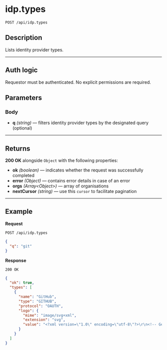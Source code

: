 # idp.types

`POST /api/idp.types`

## Description

Lists identity provider types.

---

## Auth logic

Requestor must be authenticated. No explicit permissions are required.

## Parameters

### Body

- **q** _(string)_ — filters identity provider types by the designated query (optional)

---

## Returns

**200 OK** alongside `Object` with the following properties:

- **ok** _(boolean)_ — indicates whether the request was successfully completed
- **error** _(Object)_ — contains error details in case of an error
- **orgs** _(Array\<Object>)_ — array of organisations
- **nextCursor** _(string)_ — use this `cursor` to facilitate pagination

---

## Example

**Request**

```
POST /api/idp.types
```

```json
{
  "q": "git"
}
```

**Response**

`200 OK`

```json
{
  "ok": true,
  "types": [
    {
      "name": "GitHub",
      "type": "GITHUB",
      "protocol": "OAUTH",
      "logo": {
        "mime": "image/svg+xml",
        "extension": "svg",
        "value": "<?xml version=\"1.0\" encoding=\"utf-8\"?>\r\n<!-- Generator: Adobe Illustrator 16.0.0, SVG Export Plug-In . SVG Version: 6.00 Build 0)  -->\r\n<!DOCTYPE svg PUBLIC \"-//W3C//DTD SVG 1.1//EN\" \"http://www.w3.org/Graphics/SVG/1.1/DTD/svg11.dtd\">\r\n<svg version=\"1.1\" xmlns=\"http://www.w3.org/2000/svg\" xmlns:xlink=\"http://www.w3.org/1999/xlink\" x=\"0px\" y=\"0px\" width=\"400px\"\r\n\t height=\"300px\" viewBox=\"0 0 400 300\" enable-background=\"new 0 0 400 300\" xml:space=\"preserve\">\r\n<g id=\"Layer_1\">\r\n\t<path fill-rule=\"evenodd\" clip-rule=\"evenodd\" fill=\"#181616\" d=\"M199.991,1c-84.36,0-152.76,68.398-152.76,152.777\r\n\t\tc0,67.502,43.762,124.761,104.483,144.966c7.637,1.39,10.424-3.316,10.424-7.366c0-3.626-0.128-13.243-0.202-25.991\r\n\t\tc-42.496,9.232-51.473-20.479-51.473-20.479c-6.94-17.64-16.962-22.35-16.962-22.35c-13.865-9.471,1.055-9.285,1.055-9.285\r\n\t\tc15.331,1.082,23.401,15.753,23.401,15.753c13.628,23.338,35.755,16.597,44.454,12.695c1.392-9.875,5.341-16.615,9.708-20.425\r\n\t\tc-33.925-3.865-69.588-16.962-69.588-75.505c0-16.687,5.954-30.315,15.718-40.996c-1.566-3.864-6.815-19.397,1.5-40.435\r\n\t\tc0,0,12.822-4.112,42.014,15.661c12.191-3.389,25.249-5.083,38.245-5.138c12.979,0.056,26.036,1.749,38.246,5.138\r\n\t\tc29.173-19.773,41.975-15.661,41.975-15.661c8.336,21.038,3.087,36.571,1.521,40.435c9.78,10.68,15.697,24.309,15.697,40.996\r\n\t\tc0,58.689-35.719,71.604-69.753,75.377c5.486,4.725,10.368,14.049,10.368,28.298c0,20.426-0.181,36.893-0.181,41.911\r\n\t\tc0,4.083,2.746,8.83,10.502,7.345c60.659-20.238,104.384-77.466,104.384-144.944C352.769,69.398,284.369,1,199.991,1z\"/>\r\n</g>\r\n<g id=\"Homepage\">\r\n</g>\r\n</svg>\r\n"
      }
    }
  ]
}
```
